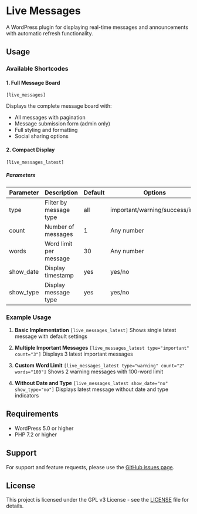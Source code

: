 # Live Messages

A WordPress plugin for displaying real-time messages and announcements with automatic refresh functionality.

## Usage

### Available Shortcodes

#### 1. Full Message Board
`[live_messages]`

Displays the complete message board with:
- All messages with pagination
- Message submission form (admin only)
- Full styling and formatting
- Social sharing options

#### 2. Compact Display
`[live_messages_latest]`

##### Parameters
| Parameter  | Description                | Default | Options            |
|------------|----------------------------|---------|-------------------|
| type       | Filter by message type    | all     | important/warning/success/info |
| count      | Number of messages        | 1       | Any number        |
| words      | Word limit per message    | 30      | Any number        |
| show_date  | Display timestamp         | yes     | yes/no            |
| show_type  | Display message type      | yes     | yes/no            |

### Example Usage

1. **Basic Implementation**
`[live_messages_latest]`
Shows single latest message with default settings

2. **Multiple Important Messages**
`[live_messages_latest type="important" count="3"]`
Displays 3 latest important messages

3. **Custom Word Limit**
`[live_messages_latest type="warning" count="2" words="100"]`
Shows 2 warning messages with 100-word limit

4. **Without Date and Type**
`[live_messages_latest show_date="no" show_type="no"]`
Displays latest message without date and type indicators

## Requirements
- WordPress 5.0 or higher
- PHP 7.2 or higher

## Support
For support and feature requests, please use the [GitHub issues page](https://github.com/rajroshi/live-messages/issues).

## License
This project is licensed under the GPL v3 License - see the [LICENSE](LICENSE) file for details.
